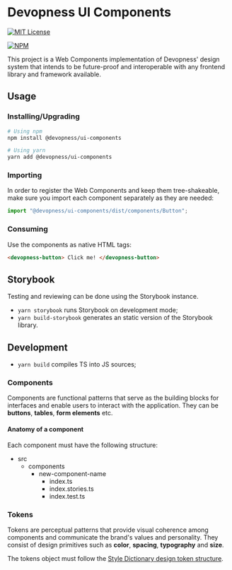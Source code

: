 # Devopness UI Components

[![MIT License](https://img.shields.io/badge/license-MIT_License-green.svg?style=flat-square)](https://github.com/devopness/devopness-ui-components/blob/master/LICENSE)

[![NPM](https://nodei.co/npm/@devopness/ui-components.png?downloads=true&stars=true)](https://nodei.co/npm/@devopness/ui-components/)

This project is a Web Components implementation of Devopness' design system that intends to be future-proof and interoperable with any frontend library and framework available.

## Usage

### Installing/Upgrading

```bash
# Using npm
npm install @devopness/ui-components

# Using yarn
yarn add @devopness/ui-components
```

### Importing

In order to register the Web Components and keep them tree-shakeable, make sure you import each component separately as they are needed:

```jsx
import "@devopness/ui-components/dist/components/Button";
```

### Consuming

Use the components as native HTML tags:

```html
<devopness-button> Click me! </devopness-button>
```

## Storybook

Testing and reviewing can be done using the Storybook instance.

- `yarn storybook` runs Storybook on development mode;
- `yarn build-storybook` generates an static version of the Storybook library.

## Development

- `yarn build` compiles TS into JS sources;

### Components

Components are functional patterns that serve as the building blocks for interfaces and enable users to interact with the application. They can be **buttons**, **tables**, **form elements** etc.

#### Anatomy of a component

Each component must have the following structure:

- src
  - components
    - new-component-name
      - index.ts
      - index.stories.ts
      - index.test.ts

### Tokens

Tokens are perceptual patterns that provide visual coherence among components and communicate the brand's values and personality. They consist of design primitives such as **color**, **spacing**, **typography** and **size**.

The tokens object must follow the [Style Dictionary design token structure](https://amzn.github.io/style-dictionary/#/tokens?id=design-token-structure).
